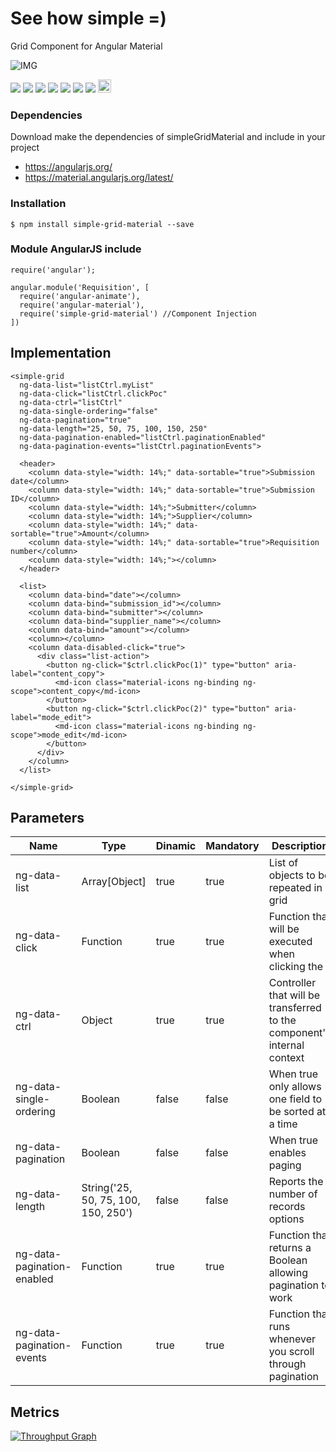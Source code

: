 # See how simple =)
Grid Component for Angular Material


![IMG](https://miamarti.github.io/simpleGridMaterial/assets/img.png)


<p>
  <a href="https://gitter.im/miamarti/simpleGridMaterial?utm_source=badge&utm_medium=badge&utm_campaign=pr-badge" target="_blank"><img src="https://badges.gitter.im/Join%20Chat.svg"></a>
  <a href="https://gitlab.com/miamarti/simpleGridMaterial" target="_blank"><img src="https://img.shields.io/badge/gitlab-simpleGridMaterial-yellow.svg"></a>
  <img src="https://img.shields.io/badge/simpleGridMaterial-release-green.svg">
  <img src="https://img.shields.io/badge/version-1.0.1-blue.svg">
  <img src="https://img.shields.io/bower/v/bootstrap.svg"> 
  <img src="https://img.shields.io/github/license/mashape/apistatus.svg">
  <a href="https://github.com/miamarti/simpleGridMaterial/tarball/master"><img src="https://img.shields.io/github/downloads/atom/atom/latest/total.svg"></a>
  <a href="http://waffle.io/miamarti/simpleGridMaterial"><img alt='Stories in Ready' src='https://badge.waffle.io/miamarti/simpleGridMaterial.svg?label=ready&title=Ready' height="21" /></a>
</p>

### Dependencies
Download make the dependencies of simpleGridMaterial and include in your project
* https://angularjs.org/
* https://material.angularjs.org/latest/

### Installation
```
$ npm install simple-grid-material --save
```

### Module AngularJS include
```
require('angular');

angular.module('Requisition', [
  require('angular-animate'),
  require('angular-material'),
  require('simple-grid-material') //Component Injection
])
```

## Implementation
```
<simple-grid 
  ng-data-list="listCtrl.myList" 
  ng-data-click="listCtrl.clickPoc" 
  ng-data-ctrl="listCtrl" 
  ng-data-single-ordering="false" 
  ng-data-pagination="true" 
  ng-data-length="25, 50, 75, 100, 150, 250" 
  ng-data-pagination-enabled="listCtrl.paginationEnabled" 
  ng-data-pagination-events="listCtrl.paginationEvents">
  
  <header>
    <column data-style="width: 14%;" data-sortable="true">Submission date</column>
    <column data-style="width: 14%;" data-sortable="true">Submission ID</column>
    <column data-style="width: 14%;">Submitter</column>
    <column data-style="width: 14%;">Supplier</column>
    <column data-style="width: 14%;" data-sortable="true">Amount</column>
    <column data-style="width: 14%;" data-sortable="true">Requisition number</column>
    <column data-style="width: 14%;"></column>
  </header>

  <list>
    <column data-bind="date"></column>
    <column data-bind="submission_id"></column>
    <column data-bind="submitter"></column>
    <column data-bind="supplier_name"></column>
    <column data-bind="amount"></column>
    <column></column>
    <column data-disabled-click="true">
      <div class="list-action">
        <button ng-click="$ctrl.clickPoc(1)" type="button" aria-label="content_copy">
          <md-icon class="material-icons ng-binding ng-scope">content_copy</md-icon>
        </button>
        <button ng-click="$ctrl.clickPoc(2)" type="button" aria-label="mode_edit">
          <md-icon class="material-icons ng-binding ng-scope">mode_edit</md-icon>
        </button>
      </div>
    </column>
  </list>

</simple-grid>
```

## Parameters

| Name          | Type          | Dinamic | Mandatory | Description                                                  |
| ------------- | ------------- | ------- | --------- | ------------------------------------------------------------ |
| ng-data-list  | Array[Object] | true    | true      | List of objects to be repeated in grid                       |
| ng-data-click | Function      | true    | true      | Function that will be executed when clicking the             |
| ng-data-ctrl  | Object        | true    | true      | Controller that will be transferred to the component's internal context |
| ng-data-single-ordering | Boolean | false | false | When true only allows one field to be sorted at a time         |
| ng-data-pagination      | Boolean | false | false | When true enables paging                                       |
| ng-data-length          | String('25, 50, 75, 100, 150, 250') | false | false | Reports the number of records options |
| ng-data-pagination-enabled | Function | true | true | Function that returns a Boolean allowing pagination to work  |
| ng-data-pagination-events  | Function | true | true | Function that runs whenever you scroll through pagination    |


## Metrics

[![Throughput Graph](https://graphs.waffle.io/miamarti/simpleGridMaterial/throughput.svg)](https://waffle.io/miamarti/simpleGridMaterial/metrics/throughput)
